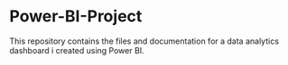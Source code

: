 # Power-BI-Project
This repository contains the files and documentation for a data analytics dashboard i created using Power BI.
